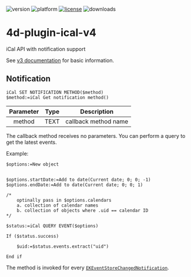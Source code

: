 ![version](https://img.shields.io/badge/version-19%2B-5682DF)
![platform](https://img.shields.io/static/v1?label=platform&message=mac-intel%20|%20mac-arm&color=blue)
[![license](https://img.shields.io/github/license/miyako/4d-plugin-ical-v4)](LICENSE)
![downloads](https://img.shields.io/github/downloads/miyako/4d-plugin-ical-v4/total)

# 4d-plugin-ical-v4

iCal API with notification support

See [v3 documentation](https://github.com/miyako/4d-plugin-ical-v3) for basic information.

## Notification

```4d
iCal SET NOTIFICATION METHOD($method)
$method:=iCal Get notification method()
```

|Parameter|Type|Description|
|:-:|:-:|:-:|
|method|TEXT|callback method name|

The callback method receives no parameters. You can perform a query to get the latest events.

Example:

```4d
$options:=New object


$options.startDate:=Add to date(Current date; 0; 0; -1)
$options.endDate:=Add to date(Current date; 0; 0; 1)

/*
	optinally pass in $options.calendars
	a. collection of calendar names
	b. collection of objects where .uid == calendar ID
*/

$status:=iCal QUERY EVENT($options)

If ($status.success)
	
	$uid:=$status.events.extract("uid")
	
End if 
```

The method is invoked for every [`EKEventStoreChangedNotification`](https://developer.apple.com/documentation/eventkit/ekeventstorechangednotification).
